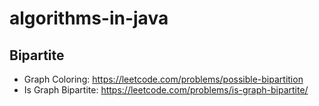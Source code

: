 # algorithms-in-java

## Bipartite
- Graph Coloring: https://leetcode.com/problems/possible-bipartition
- Is Graph Bipartite: https://leetcode.com/problems/is-graph-bipartite/
